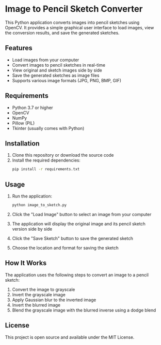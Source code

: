 # Image to Pencil Sketch Converter

This Python application converts images into pencil sketches using OpenCV. It provides a simple graphical user interface to load images, view the conversion results, and save the generated sketches.

## Features

- Load images from your computer
- Convert images to pencil sketches in real-time
- View original and sketch images side by side
- Save the generated sketches as image files
- Supports various image formats (JPG, PNG, BMP, GIF)

## Requirements

- Python 3.7 or higher
- OpenCV
- NumPy
- Pillow (PIL)
- Tkinter (usually comes with Python)

## Installation

1. Clone this repository or download the source code
2. Install the required dependencies:
   ```bash
   pip install -r requirements.txt
   ```

## Usage

1. Run the application:
   ```bash
   python image_to_sketch.py
   ```

2. Click the "Load Image" button to select an image from your computer
3. The application will display the original image and its pencil sketch version side by side
4. Click the "Save Sketch" button to save the generated sketch
5. Choose the location and format for saving the sketch

## How It Works

The application uses the following steps to convert an image to a pencil sketch:

1. Convert the image to grayscale
2. Invert the grayscale image
3. Apply Gaussian blur to the inverted image
4. Invert the blurred image
5. Blend the grayscale image with the blurred inverse using a dodge blend

## License

This project is open source and available under the MIT License. 